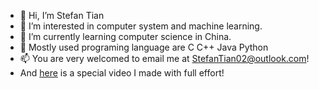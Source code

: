 - 👋 Hi, I’m Stefan Tian
- 👀 I’m interested in computer system and machine learning.
- 🌱 I’m currently learning computer science in China.
- 💞️ Mostly used programing language are C C++ Java Python
- 📫 You are very welcomed to email me at StefanTian02@outlook.com!
- And [here](https://www.youtube.com/watch?v=iik25wqIuFo) is a special video I made with full effort! 

<!---
Stefan0219/Stefan0219 is a ✨ special ✨ repository because its `README.md` (this file) appears on your GitHub profile.
You can click the Preview link to take a look at your changes.
--->
